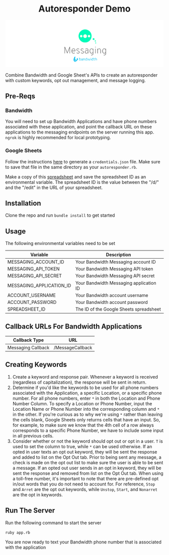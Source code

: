 <div align="center">

# Autoresponder Demo

![BW_messaging](https://github.com/Bandwidth/examples/blob/master/.readme_images/BW_Messaging.png)

</div>

Combine Bandwidth and Google Sheet's APIs to create an autoresponder with custom keywords, opt out management, and message logging.

## Pre-Reqs

### Bandwidth
You will need to set up Bandwidth Applications and have phone numbers associated with these application, and point the callback URL on these applications to the messaging endpoints on the server running this app. `ngrok` is highly recommended for local prototyping.

### Google Sheets
Follow the instructions [here](https://developers.google.com/sheets/api/quickstart/ruby) to generate a `credentials.json` file. Make sure to save that file in the same directory as your `autoresponder.rb`.

Make a copy of this [spreadsheet](https://docs.google.com/spreadsheets/d/1hQeHCh35xMTLCKuHQJp95RnrTHuQbaEAdbT-CO1Edh0/edit?usp=sharing) and save the spreadsheet ID as an environmental variable. The spreadsheet ID is the value between the "/d/" and the "/edit" in the URL of your spreadsheet.

## Installation

Clone the repo and run `bundle install` to get started

## Usage

The following environmental variables need to be set

| Variable | Description |
|--|--|
| MESSAGING_ACCOUNT_ID | Your Bandwidth Messaging account ID |
| MESSAGING_API_TOKEN | Your Bandwidth Messaging API token |
| MESSAGING_API_SECRET | Your Bandwidth Messaging API secret |
| MESSAGING_APPLICATION_ID | Your Bandwidth Messaging application ID |
| ACCOUNT_USERNAME | Your Bandwidth account username |
| ACCOUNT_PASSWORD | Your Bandwidth account password |
| SPREADSHEET_ID | The ID of the Google Sheets spreadsheet |

## Callback URLs For Bandwidth Applications

| Callback Type | URL |
|--|--|
| Messaging Callback | <url>/MessageCallback |
  
## Creating Keywords

1. Create a keyword and response pair. Whenever a keyword is received (regardless of capitalization), the response will be sent in return. 
2. Determine if you'd like the keywords to be used for all phone numbers associated with the Application, a specific Location, or a specific phone number. For all phone numbers, enter `*` in both the Location and Phone Number Column. To specify a Location or Phone Number, input the Location Name or Phone Number into the corresponding column and `*` in the other. If you're curious as to why we're using `*` rather than leaving the cells blank, Google Sheets only returns cells that have an input. So, for example, to make sure we know that the 4th cell of a row always corresponds to a specific Phone Number, we have to include some input in all previous cells. 
3. Consider whether or not the keyword should opt out or opt in a user. `T` is used to set the column to true, while `*` can be used otherwise. If an opted in user texts an opt out keyword, they will be sent the response and added to list on the Opt Out tab. Prior to being sent any message, a check is made on the opt out list to make sure the user is able to be sent a message. If an opted out user sends in an opt in keyword, they will be sent the response and removed from list on the Opt Out tab. When using a toll-free number, it's important to note that there are pre-defined opt in/out words that you do not need to account for. For reference, `Stop` and `Arret` are the opt out keywords, while `Unstop`, `Start`, and `Nonarret` are the opt in keywords.

## Run The Server
Run the following command to start the server

```
ruby app.rb
```

You are now ready to text your Bandwidth phone number that is associated with the application

